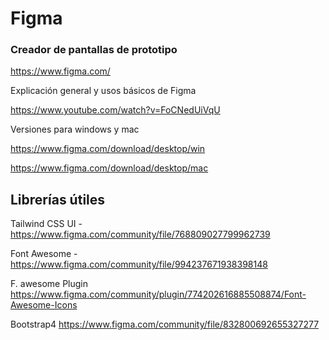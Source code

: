 # Figma 

### Creador de pantallas de prototipo

https://www.figma.com/



Explicación general y usos básicos de Figma

https://www.youtube.com/watch?v=FoCNedUiVqU



Versiones para windows y mac

https://www.figma.com/download/desktop/win

https://www.figma.com/download/desktop/mac



## Librerías útiles

Tailwind CSS UI - https://www.figma.com/community/file/768809027799962739

Font Awesome - https://www.figma.com/community/file/994237671938398148

F. awesome Plugin https://www.figma.com/community/plugin/774202616885508874/Font-Awesome-Icons

Bootstrap4 https://www.figma.com/community/file/832800692655327277



